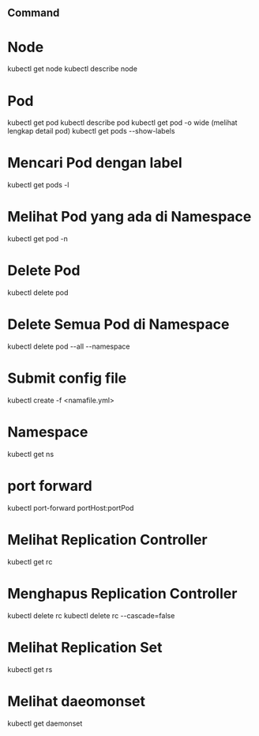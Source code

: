 ## Command

# Node
kubectl get node
kubectl describe node <nama node>

# Pod
kubectl get pod
kubectl describe pod <nama pod>
kubectl get pod -o wide (melihat lengkap detail pod)
kubectl get pods --show-labels
# Mencari Pod dengan label
kubectl get pods -l <key>
# Melihat Pod yang ada di Namespace
kubectl get pod -n <nama name space>
# Delete Pod
kubectl delete pod <nama pod>
# Delete Semua Pod di Namespace
kubectl delete pod --all --namespace <nama namespace>

# Submit config file
kubectl create -f <namafile.yml>

# Namespace
kubectl get ns


# port forward
kubectl port-forward <nama pod> portHost:portPod

# Melihat Replication Controller
kubectl get rc
# Menghapus Replication Controller
kubectl delete rc <nama rc>
kubectl delete rc <nama rc> --cascade=false

# Melihat Replication Set
kubectl get rs

# Melihat daeomonset
kubectl get daemonset